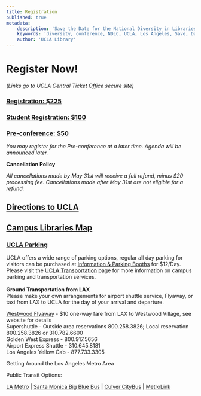 ```yaml
---
title: Registration
published: true
metadata:
    description: 'Save the Date for the National Diversity in Libraries Conference (NDLC) 2016 UCLA, Los Angeles, California where library staff discuss issues relating to diversity.'
    keywords: 'diversity, conference, NDLC, UCLA, Los Angeles, Save, Date, national, 2016, what is diversity, diversity committee, registration, fee, cost'
    author: 'UCLA Library'
---
```


# Register Now!
_(Links go to UCLA Central Ticket Office secure site)_

### <a href="https://oss.ticketmaster.com/aps/uclacto/EN/buy/details/m162830" target="_blank">Registration: $225</a>
### <a href="https://oss.ticketmaster.com/aps/uclacto/EN/buy/details/m162830" target="_blank">Student Registration: $100</a>
### <a href="https://oss.ticketmaster.com/aps/uclacto/EN/buy/details/m162830" target="_blank">Pre-conference: $50</a>
   _You may register for the Pre-conference at a later time. Agenda will be announced later._

**Cancellation Policy**

   _All cancellations made by May 31st will receive a full refund, minus $20 processing fee. Cancellations made after
    May 31st are not eligible for a refund._

## <a href="http://www.ucla.edu/maps-directions-parking/" target="_blank">Directions to UCLA</a>
## <a href="http://www.library.ucla.edu/sites/default/files/libmap_091710.pdf" target="_blank">Campus Libraries Map</a><br /> 
### <a href="https://main.transportation.ucla.edu/campus-parking" target="_blank">UCLA Parking</a>

UCLA offers a wide range of parking options, regular all day parking for visitors can be purchased at <a href="https://main.transportation.ucla.edu/campus-parking/visitors/information-parking-booths" target="_blank">Information &amp; 
Parking Booths</a> for $12/Day. Please visit the <a href="https://main.transportation.ucla.edu/" target="_blank">UCLA 
Transportation</a> page for more information on campus parking and transportation services. <br /> <br /> <strong>Ground Transportation from LAX</strong><br /> Please make your own arrangements for airport shuttle service, Flyaway, or taxi from LAX to UCLA for the day of your arrival and departure.</p>
<a href="http://www.lawa.org/welcome_lax.aspx?id=4698" target="_blank">Westwood Flyaway</a>&nbsp;- $10 one-way fare from LAX to Westwood Village, see website for details<br /> Supershuttle&nbsp;- Outside area reservations 800.258.3826; Local reservation 800.258.3826 or 310.782.6600<br /> Golden West Express&nbsp;- 800.917.5656<br /> Airport Express Shuttle&nbsp;- 310.645.8181<br /> Los Angeles Yellow Cab - 877.733.3305</p>
<p>
    Getting Around the Los Angeles Metro Area
</p>
<p>
    Public Transit Options:
</p>
<p>
    <a href="https://www.metro.net/" target="_blank">LA Metro</a> | <a href="https://www.bigbluebus.com/" target="_blank">Santa Monica Big Blue Bus</a> | <a href="http://www.culvercity.org/enjoy/culver-city-bus" target="_blank">Culver CityBus</a> | <a href="http://www.metrolinktrains.com/" target="_blank">MetroLink</a>
</p>


